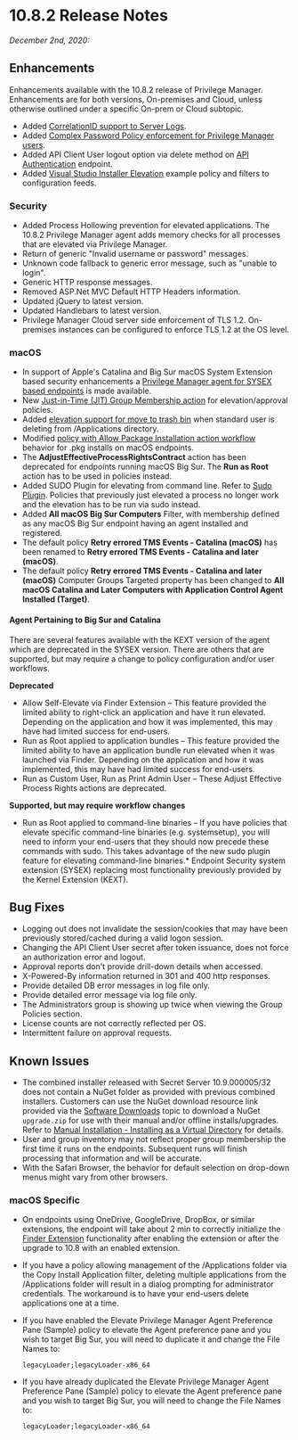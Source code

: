 [title]: # (10.8.2 Release)
[tags]: # (on-premises,cloud)
[priority]: # (30093)
# 10.8.2 Release Notes

_December 2nd, 2020:_

## Enhancements

Enhancements available with the 10.8.2 release of Privilege Manager. Enhancements are for both versions, On-premises and Cloud, unless otherwise outlined under a specific On-prem or Cloud subtopic.

* Added [CorrelationID support to Server Logs](../admin/log-viewer/index.md).
* Added [Complex Password Policy enforcement for Privilege Manager users](../admin/users/pw-complexity.md).
* Added API Client User logout option via delete method on [API Authentication](https://docs.thycotic.com/privman-api/10.8.2/authentication#delete) endpoint.
* Added [Visual Studio Installer Elevation](../admin/config-feeds/index.md) example policy and filters to configuration feeds.

### Security

* Added Process Hollowing prevention for elevated applications. The 10.8.2 Privilege Manager agent adds memory checks for all processes that are elevated via Privilege Manager.
* Return of generic "Invalid username or password" messages.
* Unknown code fallback to generic error message, such as "unable to login".
* Generic HTTP response messages.
* Removed ASP.Net MVC Default HTTP Headers information.
* Updated jQuery to latest version.
* Updated Handlebars to latest version.
* Privilege Manager Cloud server side enforcement of TLS 1.2. On-premises instances can be configured to enforce TLS 1.2 at the OS level.

### macOS

* In support of Apple's Catalina and Big Sur macOS System Extension based security enhancements a [Privilege Manager agent for SYSEX based endpoints](../install/agents/macOS/agent-inst-mac.md) is made available.
* New [Just-in-Time (JIT) Group Membership action](../admin/actions/macOS/jit-group-member.md) for elevation/approval policies.
* Added [elevation support for move to trash bin](../computer-groups/macOS/examples/move-to-trash.md) when standard user is deleting from /Applications directory.
* Modified [policy with Allow Package Installation action workflow](../computer-groups/macOS/examples/index.md#agent_behavior_with_actions) behavior for .pkg installs on macOS endpoints.
* The __AdjustEffectiveProcessRightsContract__ action has been deprecated for endpoints running macOS Big Sur. The __Run as Root__ action has to be used in policies instead.
* Added SUDO Plugin for elevating from command line. Refer to [Sudo Plugin](../platforms/macOS/sudo-plugin.md). Policies that previously just elevated a process no longer work and the elevation has to be run via sudo instead.
* Added __All macOS Big Sur Computers__ Filter, with membership defined as any macOS Big Sur endpoint having an agent installed and registered.
* The default policy __Retry errored TMS Events - Catalina (macOS)__ has been renamed to __Retry errored TMS Events - Catalina and later (macOS)__.
* The default policy __Retry errored TMS Events - Catalina and later (macOS)__ Computer Groups Targeted property has been changed to __All macOS Catalina and Later Computers with Application Control Agent Installed (Target)__.

#### Agent Pertaining to Big Sur and Catalina

There are several features available with the KEXT version of the agent which are deprecated in the SYSEX version. There are others that are supported, but may require a change to policy configuration and/or user workflows.

__Deprecated__

* Allow Self-Elevate via Finder Extension – This feature provided the limited ability to right-click an application and have it run elevated. Depending on the application and how it was implemented, this may have had limited success for end-users.
* Run as Root applied to application bundles – This feature provided the limited ability to have an application bundle run elevated when it was launched via Finder. Depending on the application and how it was implemented, this may have had limited success for end-users.
* Run as Custom User, Run as Print Admin User – These Adjust Effective Process Rights actions are deprecated.

__Supported, but may require workflow changes__

* Run as Root applied to command-line binaries – If you have policies that elevate specific command-line binaries (e.g. systemsetup), you will need to inform your end-users that they should now precede these commands with sudo. This takes advantage of the new sudo plugin feature for elevating command-line binaries.* Endpoint Security system extension (SYSEX) replacing most functionality previously provided by the Kernel Extension (KEXT).

## Bug Fixes

* Logging out does not invalidate the session/cookies that may have been previously stored/cached during a valid logon session.
* Changing the API Client User secret after token issuance, does not force an authorization error and logout.
* Approval reports don't provide drill-down details when accessed.
* X-Powered-By information returned in 301 and 400 http responses.
* Provide detailed DB error messages in log file only.
* Provide detailed error message via log file only.
* The Administrators group is showing up twice when viewing the Group Policies section.
* License counts are not correctly reflected per OS.
* Intermittent failure on approval requests.

## Known Issues

* The combined installer released with Secret Server 10.9.000005/32 does not contain a NuGet folder as provided with previous combined installers. Customers can use the NuGet download resource link provided via the [Software Downloads](../install/sw-downloads.md) topic to download a NuGet `upgrade.zip` for use with their manual and/or offline installs/upgrades. Refer to [Manual Installation - Installing as a Virtual Directory](../install/installation/installation-adv.md#installing_as_a_virtual_directory) for details.
* User and group inventory may not reflect proper group membership the first time it runs on the endpoints. Subsequent runs will finish processing that information and will be accurate.
* With the Safari Browser, the behavior for default selection on drop-down menus might vary from other browsers.

### macOS Specific

* On endpoints using OneDrive, GoogleDrive, DropBox, or similar extensions, the endpoint will take about 2 min to correctly initialize the [Finder Extension](../computer-groups/macOS/examples/self-elevation.md#troubleshooting__verify_the_finder_extension_is_installed) functionality after enabling the extension or after the upgrade to 10.8 with an enabled extension.
* If you have a policy allowing management of the /Applications folder via the Copy Install Application filter, deleting multiple applications from the /Applications folder will result in a dialog prompting for administrator credentials. The workaround is to have your end-users delete applications one at a time.
* If you have enabled the Elevate Privilege Manager Agent Preference Pane (Sample) policy to elevate the Agent preference pane and you wish to target Big Sur, you will need to duplicate it and change the File Names to:

  `legacyLoader;legacyLoader-x86_64`
* If you have already duplicated the Elevate Privilege Manager Agent Preference Pane (Sample) policy to elevate the Agent preference pane and you wish to target Big Sur, you will need to change the File Names to:

  `legacyLoader;legacyLoader-x86_64`
